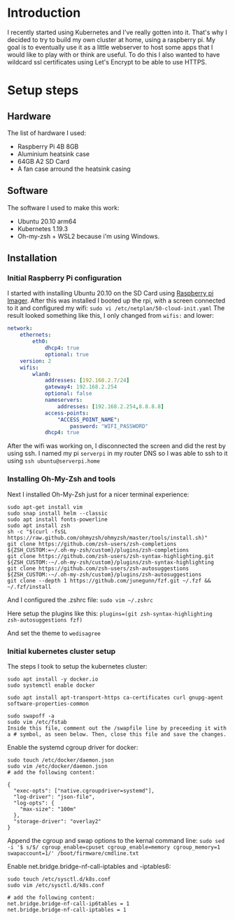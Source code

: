 # Introduction
I recently started using Kubernetes and I've really gotten into it. That's why I decided to try to build my own cluster at home, using a raspberry pi. My goal is to eventually use it as a little webserver to host some apps that I would like to play with or think are useful. To do this I also wanted to have wildcard ssl certificates using Let's Encrypt to be able to use HTTPS.

# Setup steps

## Hardware
The list of hardware I used:
- Raspberry Pi 4B 8GB
- Aluminium heatsink case
- 64GB A2 SD Card
- A fan case arround the heatsink casing

## Software
The software I used to make this work:
- Ubuntu 20.10 arm64
- Kubernetes 1.19.3
- Oh-my-zsh + WSL2 because i'm using Windows.

## Installation

### Initial Raspberry Pi configuration
I started with installing Ubuntu 20.10 on the SD Card using [Raspberry pi Imager](https://www.raspberrypi.org/software/).
After this was installed I booted up the rpi, with a screen connected to it and configured my wifi: `sudo vi /etc/netplan/50-cloud-init.yaml`
The result looked something like this, I only changed from `wifis:` and lower:
```yaml
network:
    ethernets:
        eth0:
            dhcp4: true
            optional: true
    version: 2
    wifis:
        wlan0:
            addresses: [192.168.2.7/24]
            gateway4: 192.168.2.254
            optional: false
            nameservers:
                addresses: [192.168.2.254,8.8.8.8]
            access-points:
                "ACCESS_POINT_NAME":
                    password: "WIFI_PASSWORD"
            dhcp4: true
```

After the wifi was working on, I disconnected the screen and did the rest by using ssh. I named my pi `serverpi` in my router DNS so I was able to ssh to it using `ssh ubuntu@serverpi.home`

### Installing Oh-My-Zsh and tools
Next I installed Oh-My-Zsh just for a nicer terminal experience:

```
sudo apt-get install vim
sudo snap install helm --classic
sudo apt install fonts-powerline
sudo apt install zsh
sh -c "$(curl -fsSL https://raw.github.com/ohmyzsh/ohmyzsh/master/tools/install.sh)"
git clone https://github.com/zsh-users/zsh-completions ${ZSH_CUSTOM:=~/.oh-my-zsh/custom}/plugins/zsh-completions
git clone https://github.com/zsh-users/zsh-syntax-highlighting.git ${ZSH_CUSTOM:-~/.oh-my-zsh/custom}/plugins/zsh-syntax-highlighting
git clone https://github.com/zsh-users/zsh-autosuggestions ${ZSH_CUSTOM:-~/.oh-my-zsh/custom}/plugins/zsh-autosuggestions
git clone --depth 1 https://github.com/junegunn/fzf.git ~/.fzf && ~/.fzf/install
```

And I configured the .zshrc file: `sudo vim ~/.zshrc`

Here setup the plugins like this: `plugins=(git zsh-syntax-highlighting zsh-autosuggestions fzf)`

And set the theme to `wedisagree`

### Initial kubernetes cluster setup
The steps I took to setup the kubernetes cluster:
```
sudo apt install -y docker.io
sudo systemctl enable docker

sudo apt install apt-transport-https ca-certificates curl gnupg-agent software-properties-common

sudo swapoff -a
sudo vim /etc/fstab
Inside this file, comment out the /swapfile line by preceeding it with a # symbol, as seen below. Then, close this file and save the changes.
```

Enable the systemd cgroup driver for docker:
```
sudo touch /etc/docker/daemon.json
sudo vim /etc/docker/daemon.json
# add the following content:

{
  "exec-opts": ["native.cgroupdriver=systemd"],
  "log-driver": "json-file",
  "log-opts": {
    "max-size": "100m"
  },
  "storage-driver": "overlay2"
}
```

Append the cgroup and swap options to the kernal command line:
`sudo sed -i '$ s/$/ cgroup_enable=cpuset cgroup_enable=memory cgroup_memory=1 swapaccount=1/' /boot/firmware/cmdline.txt`

Enable net.bridge.bridge-nf-call-iptables and -iptables6:
```
sudo touch /etc/sysctl.d/k8s.conf
sudo vim /etc/sysctl.d/k8s.conf

# add the following content:
net.bridge.bridge-nf-call-ip6tables = 1
net.bridge.bridge-nf-call-iptables = 1
```
